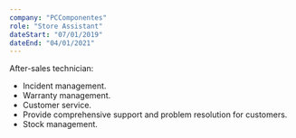 ```yaml
---
company: "PCComponentes"
role: "Store Assistant"
dateStart: "07/01/2019"
dateEnd: "04/01/2021"
---
```


After-sales technician:

- Incident management.
- Warranty management.
- Customer service.
- Provide comprehensive support and problem resolution for customers.
- Stock management.